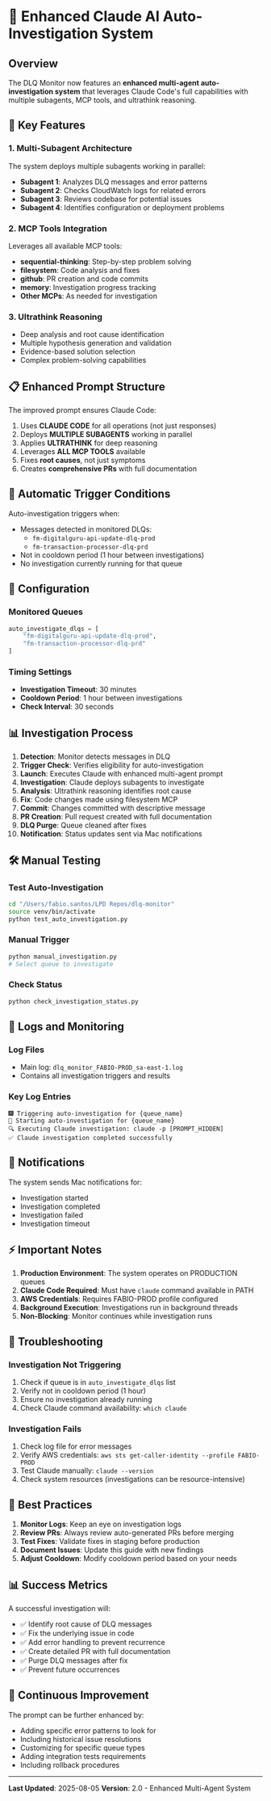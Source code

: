 # 🤖 Enhanced Claude AI Auto-Investigation System

## Overview
The DLQ Monitor now features an **enhanced multi-agent auto-investigation system** that leverages Claude Code's full capabilities with multiple subagents, MCP tools, and ultrathink reasoning.

## 🎯 Key Features

### 1. **Multi-Subagent Architecture**
The system deploys multiple subagents working in parallel:
- **Subagent 1**: Analyzes DLQ messages and error patterns
- **Subagent 2**: Checks CloudWatch logs for related errors
- **Subagent 3**: Reviews codebase for potential issues
- **Subagent 4**: Identifies configuration or deployment problems

### 2. **MCP Tools Integration**
Leverages all available MCP tools:
- **sequential-thinking**: Step-by-step problem solving
- **filesystem**: Code analysis and fixes
- **github**: PR creation and code commits
- **memory**: Investigation progress tracking
- **Other MCPs**: As needed for investigation

### 3. **Ultrathink Reasoning**
- Deep analysis and root cause identification
- Multiple hypothesis generation and validation
- Evidence-based solution selection
- Complex problem-solving capabilities

## 📋 Enhanced Prompt Structure

The improved prompt ensures Claude Code:
1. Uses **CLAUDE CODE** for all operations (not just responses)
2. Deploys **MULTIPLE SUBAGENTS** working in parallel
3. Applies **ULTRATHINK** for deep reasoning
4. Leverages **ALL MCP TOOLS** available
5. Fixes **root causes**, not just symptoms
6. Creates **comprehensive PRs** with full documentation

## 🚀 Automatic Trigger Conditions

Auto-investigation triggers when:
- Messages detected in monitored DLQs:
  - `fm-digitalguru-api-update-dlq-prod`
  - `fm-transaction-processor-dlq-prd`
- Not in cooldown period (1 hour between investigations)
- No investigation currently running for that queue

## 🔧 Configuration

### Monitored Queues
```python
auto_investigate_dlqs = [
    "fm-digitalguru-api-update-dlq-prod",
    "fm-transaction-processor-dlq-prd"
]
```

### Timing Settings
- **Investigation Timeout**: 30 minutes
- **Cooldown Period**: 1 hour between investigations
- **Check Interval**: 30 seconds

## 📊 Investigation Process

1. **Detection**: Monitor detects messages in DLQ
2. **Trigger Check**: Verifies eligibility for auto-investigation
3. **Launch**: Executes Claude with enhanced multi-agent prompt
4. **Investigation**: Claude deploys subagents to investigate
5. **Analysis**: Ultrathink reasoning identifies root cause
6. **Fix**: Code changes made using filesystem MCP
7. **Commit**: Changes committed with descriptive message
8. **PR Creation**: Pull request created with full documentation
9. **DLQ Purge**: Queue cleaned after fixes
10. **Notification**: Status updates sent via Mac notifications

## 🛠️ Manual Testing

### Test Auto-Investigation
```bash
cd "/Users/fabio.santos/LPD Repos/dlq-monitor"
source venv/bin/activate
python test_auto_investigation.py
```

### Manual Trigger
```bash
python manual_investigation.py
# Select queue to investigate
```

### Check Status
```bash
python check_investigation_status.py
```

## 📝 Logs and Monitoring

### Log Files
- Main log: `dlq_monitor_FABIO-PROD_sa-east-1.log`
- Contains all investigation triggers and results

### Key Log Entries
```
🎆 Triggering auto-investigation for {queue_name}
🚀 Starting auto-investigation for {queue_name}
🔍 Executing Claude investigation: claude -p [PROMPT_HIDDEN]
✅ Claude investigation completed successfully
```

## 🔔 Notifications

The system sends Mac notifications for:
- Investigation started
- Investigation completed
- Investigation failed
- Investigation timeout

## ⚡ Important Notes

1. **Production Environment**: The system operates on PRODUCTION queues
2. **Claude Code Required**: Must have `claude` command available in PATH
3. **AWS Credentials**: Requires FABIO-PROD profile configured
4. **Background Execution**: Investigations run in background threads
5. **Non-Blocking**: Monitor continues while investigation runs

## 🚨 Troubleshooting

### Investigation Not Triggering
1. Check if queue is in `auto_investigate_dlqs` list
2. Verify not in cooldown period (1 hour)
3. Ensure no investigation already running
4. Check Claude command availability: `which claude`

### Investigation Fails
1. Check log file for error messages
2. Verify AWS credentials: `aws sts get-caller-identity --profile FABIO-PROD`
3. Test Claude manually: `claude --version`
4. Check system resources (investigations can be resource-intensive)

## 🎯 Best Practices

1. **Monitor Logs**: Keep an eye on investigation logs
2. **Review PRs**: Always review auto-generated PRs before merging
3. **Test Fixes**: Validate fixes in staging before production
4. **Document Issues**: Update this guide with new findings
5. **Adjust Cooldown**: Modify cooldown period based on your needs

## 📊 Success Metrics

A successful investigation will:
- ✅ Identify root cause of DLQ messages
- ✅ Fix the underlying issue in code
- ✅ Add error handling to prevent recurrence
- ✅ Create detailed PR with full documentation
- ✅ Purge DLQ messages after fix
- ✅ Prevent future occurrences

## 🔄 Continuous Improvement

The prompt can be further enhanced by:
- Adding specific error patterns to look for
- Including historical issue resolutions
- Customizing for specific queue types
- Adding integration tests requirements
- Including rollback procedures

---

**Last Updated**: 2025-08-05
**Version**: 2.0 - Enhanced Multi-Agent System
